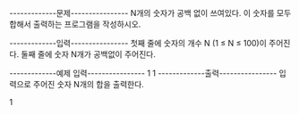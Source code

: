 -------------문제----------------
N개의 숫자가 공백 없이 쓰여있다. 이 숫자를 모두 합해서 출력하는 프로그램을 작성하시오.


-------------입력----------------
첫째 줄에 숫자의 개수 N (1 ≤ N ≤ 100)이 주어진다. 둘째 줄에 숫자 N개가 공백없이 주어진다.


-------------예제 입력----------------
1
1
-------------출력----------------
입력으로 주어진 숫자 N개의 합을 출력한다.

1
